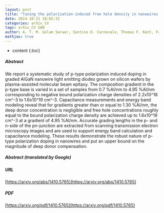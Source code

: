 ```yaml
---
layout: post
title: "Tuning the polarization-induced free hole density in nanowires graded from GaN to AlN"
date: 2014-10-21 18:02:32
categories: arXiv_CV
tags: arXiv_CV GAN
author: A. T. M. Golam Sarwar, Santino D. Carnevale, Thomas F. Kent, Fan Yang, David W. McComb, Roberto C. Myers
mathjax: true
---
```


* content
{:toc}

##### Abstract
We report a systematic study of p-type polarization induced doping in graded AlGaN nanowire light emitting diodes grown on silicon wafers by plasma-assisted molecular beam epitaxy. The composition gradient in the p-type base is varied in a set of samples from 0.7 %Al/nm to 4.95 %Al/nm corresponding to negative bound polarization charge densities of 2.2x10^18 cm^-3 to 1.6x10^19 cm^-3. Capacitance measurements and energy band modeling reveal that for gradients greater than or equal to 1.30 %Al/nm, the deep donor concentration is negligible and free hole concentrations roughly equal to the bound polarization charge density are achieved up to 1.6x10^19 cm^-3 at a gradient of 4.95 %Al/nm. Accurate grading lengths in the p- and n-side of the pn-junction are extracted from scanning transmission electron microscopy images and are used to support energy band calculation and capacitance modeling. These results demonstrate the robust nature of p-type polarization doping in nanowires and put an upper bound on the magnitude of deep donor compensation.

##### Abstract (translated by Google)


##### URL
[https://arxiv.org/abs/1410.5765](https://arxiv.org/abs/1410.5765)

##### PDF
[https://arxiv.org/pdf/1410.5765](https://arxiv.org/pdf/1410.5765)

